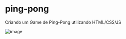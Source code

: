 # ping-pong
Criando um Game de Ping-Pong utilizando HTML/CSS/JS 

![image](https://github.com/rafaprzygo/ping-pong/assets/115998567/f7506198-2fed-4301-a769-6124bc2bb0c2)
